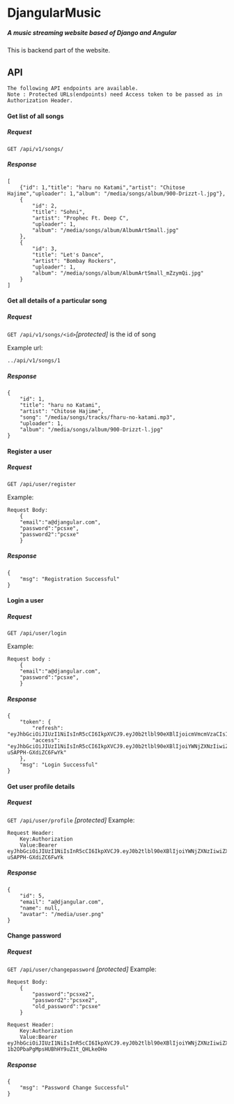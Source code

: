 # DjangularMusic
##### A music streaming website based of Django and Angular 
This is backend part of the website.

##  API
    The following API endpoints are available.
    Note : Protected URLs(endpoints) need Access token to be passed as in Authorization Header.
#### Get list of all songs
##### Request
`GET /api/v1/songs/`
##### Response
    [
        {"id": 1,"title": "haru no Katami","artist": "Chitose Hajime","uploader": 1,"album": "/media/songs/album/900-Drizzt-l.jpg"},
        {
            "id": 2,
            "title": "Sohni",
            "artist": "Prophec Ft. Deep C",
            "uploader": 1,
            "album": "/media/songs/album/AlbumArtSmall.jpg"
        },
        {
            "id": 3,
            "title": "Let's Dance",
            "artist": "Bombay Rockers",
            "uploader": 1,
            "album": "/media/songs/album/AlbumArtSmall_mZzymQi.jpg"
        }
    ]
#### Get all details of a particular song 
##### Request
`GET /api/v1/songs/<id>`_[protected]_
<id> is the id of song

Example url:

    ../api/v1/songs/1 
##### Response
    {
        "id": 1,
        "title": "haru no Katami",
        "artist": "Chitose Hajime",
        "song": "/media/songs/tracks/fharu-no-katami.mp3",
        "uploader": 1,
        "album": "/media/songs/album/900-Drizzt-l.jpg"
    }

#### Register a user
##### Request
`GET /api/user/register`

Example:

    Request Body:
        {
        "email":"a@djangular.com",
        "password":"pcsxe",
        "password2":"pcsxe"
        }
##### Response
    {
        "msg": "Registration Successful"
    }
    
#### Login a user
##### Request
`GET /api/user/login`

Example:

    Request body :
        {
        "email":"a@djangular.com",
        "password":"pcsxe",
        }
##### Response
    {
        "token": {
            "refresh": "eyJhbGciOiJIUzI1NiIsInR5cCI6IkpXVCJ9.eyJ0b2tlbl90eXBlIjoicmVmcmVzaCIsImV4cCI6MTY2NzE1MTg3MywiaWF0IjoxNjY3MDY1NDczLCJqdGkiOiI2ZjNlMTJjMjlkMDg0NmU0YmI3MWY3MWNmMzAzZmEzMiIsInVzZXJfaWQiOjV9.Bf9IVpUQVhmHJG6o3PnsuMB5xhDBuBmcDYvR58fibXM",
            "access": "eyJhbGciOiJIUzI1NiIsInR5cCI6IkpXVCJ9.eyJ0b2tlbl90eXBlIjoiYWNjZXNzIiwiZXhwIjoxNjY3MDY2NjczLCJpYXQiOjE2NjcwNjU0NzMsImp0aSI6IjA0YTJiZWQ1ZjY4NjQ2NTk5YmU1ZjM5NDc3OWY5YzZkIiwidXNlcl9pZCI6NX0.fBllB9anpg4b1mGYvOcc8TYe-uSAPPH-GXdiZC6FwYk"
        },
        "msg": "Login Successful"
    }
    
#### Get user profile details
##### Request
`GET /api/user/profile` _[protected]_
Example:

    Request Header:
        Key:Authorization
        Value:Bearer eyJhbGciOiJIUzI1NiIsInR5cCI6IkpXVCJ9.eyJ0b2tlbl90eXBlIjoiYWNjZXNzIiwiZXhwIjoxNjY3MDY2NjczLCJpYXQiOjE2NjcwNjU0NzMsImp0aSI6IjA0YTJiZWQ1ZjY4NjQ2NTk5YmU1ZjM5NDc3OWY5YzZkIiwidXNlcl9pZCI6NX0.fBllB9anpg4b1mGYvOcc8TYe-uSAPPH-GXdiZC6FwYk

##### Response

    {
        "id": 5,
        "email": "a@djangular.com",
        "name": null,
        "avatar": "/media/user.png"
    }

#### Change password
##### Request
`GET /api/user/changepassword` _[protected]_
Example:

    Request Body:
        {
            "password":"pcsxe2",
            "password2":"pcsxe2",
            "old_password":"pcsxe"
        }

    Request Header:
        Key:Authorization
        Value:Bearer eyJhbGciOiJIUzI1NiIsInR5cCI6IkpXVCJ9.eyJ0b2tlbl90eXBlIjoiYWNjZXNzIiwiZXhwIjoxNjY3MDY3MTAxLCJpYXQiOjE2NjcwNjU5MDEsImp0aSI6ImY2ZGYyM2Y3Y2EwZjQ3N2I5ZWRiOWU4OTA1NTcyMjBhIiwidXNlcl9pZCI6NX0.R_HeGvKFHY-1b2OPbaPgMpsHUBhHY9uZ1t_QHLkeOHo

##### Response

    {
        "msg": "Password Change Successful"
    }
